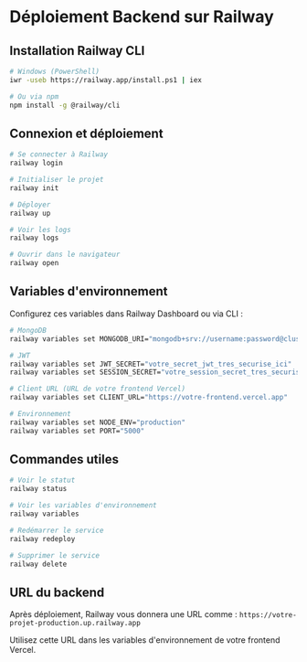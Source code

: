 # Déploiement Backend sur Railway

## Installation Railway CLI

```bash
# Windows (PowerShell)
iwr -useb https://railway.app/install.ps1 | iex

# Ou via npm
npm install -g @railway/cli
```

## Connexion et déploiement

```bash
# Se connecter à Railway
railway login

# Initialiser le projet
railway init

# Déployer
railway up

# Voir les logs
railway logs

# Ouvrir dans le navigateur
railway open
```

## Variables d'environnement

Configurez ces variables dans Railway Dashboard ou via CLI :

```bash
# MongoDB
railway variables set MONGODB_URI="mongodb+srv://username:password@cluster.mongodb.net/boutique-vetements"

# JWT
railway variables set JWT_SECRET="votre_secret_jwt_tres_securise_ici"
railway variables set SESSION_SECRET="votre_session_secret_tres_securise_ici"

# Client URL (URL de votre frontend Vercel)
railway variables set CLIENT_URL="https://votre-frontend.vercel.app"

# Environnement
railway variables set NODE_ENV="production"
railway variables set PORT="5000"
```

## Commandes utiles

```bash
# Voir le statut
railway status

# Voir les variables d'environnement
railway variables

# Redémarrer le service
railway redeploy

# Supprimer le service
railway delete
```

## URL du backend

Après déploiement, Railway vous donnera une URL comme :
`https://votre-projet-production.up.railway.app`

Utilisez cette URL dans les variables d'environnement de votre frontend Vercel.

